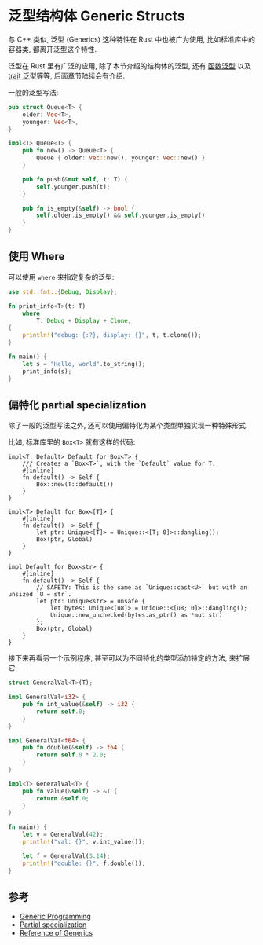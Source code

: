 # 泛型结构体 Generic Structs

与 C++ 类似, 泛型 (Generics) 这种特性在 Rust 中也被广为使用, 比如标准库中的容器类, 都离开泛型这个特性.

泛型在 Rust 里有广泛的应用, 除了本节介绍的结构体的泛型, 还有 [函数泛型](../closure/generics.md)
以及 [trait 泛型](../traits/generics.md)等等, 后面章节陆续会有介绍.

一般的泛型写法:

```rust
pub struct Queue<T> {
    older: Vec<T>,
    younger: Vec<T>,
}

impl<T> Queue<T> {
    pub fn new() -> Queue<T> {
        Queue { older: Vec::new(), younger: Vec::new() }
    }

    pub fn push(&mut self, t: T) {
        self.younger.push(t);
    }

    pub fn is_empty(&self) -> bool {
        self.older.is_empty() && self.younger.is_empty()
    }
}
```

## 使用 Where

可以使用 `where` 来指定复杂的泛型:

```rust
use std::fmt::{Debug, Display};

fn print_info<T>(t: T)
    where
        T: Debug + Display + Clone,
{
    println!("debug: {:?}, display: {}", t, t.clone());
}

fn main() {
    let s = "Hello, world".to_string();
    print_info(s);
}
```

## 偏特化 partial specialization

除了一般的泛型写法之外, 还可以使用偏特化为某个类型单独实现一种特殊形式.

比如, 标准库里的 `Box<T>` 就有这样的代码:

```rust, ignore
impl<T: Default> Default for Box<T> {
    /// Creates a `Box<T>`, with the `Default` value for T.
    #[inline]
    fn default() -> Self {
        Box::new(T::default())
    }
}

impl<T> Default for Box<[T]> {
    #[inline]
    fn default() -> Self {
        let ptr: Unique<[T]> = Unique::<[T; 0]>::dangling();
        Box(ptr, Global)
    }
}

impl Default for Box<str> {
    #[inline]
    fn default() -> Self {
        // SAFETY: This is the same as `Unique::cast<U>` but with an unsized `U = str`.
        let ptr: Unique<str> = unsafe {
            let bytes: Unique<[u8]> = Unique::<[u8; 0]>::dangling();
            Unique::new_unchecked(bytes.as_ptr() as *mut str)
        };
        Box(ptr, Global)
    }
}
```

接下来再看另一个示例程序, 甚至可以为不同特化的类型添加特定的方法, 来扩展它:

```rust
struct GeneralVal<T>(T);

impl GeneralVal<i32> {
    pub fn int_value(&self) -> i32 {
        return self.0;
    }
}

impl GeneralVal<f64> {
    pub fn double(&self) -> f64 {
        return self.0 * 2.0;
    }
}

impl<T> GeneralVal<T> {
    pub fn value(&self) -> &T {
        return &self.0;
    }
}

fn main() {
    let v = GeneralVal(42);
    println!("val: {}", v.int_value());

    let f = GeneralVal(3.14);
    println!("double: {}", f.double());
}
```

## 参考

- [Generic Programming](https://en.wikipedia.org/wiki/Generic_programming)
- [Partial specialization](https://en.wikipedia.org/wiki/Partial_template_specialization)
- [Reference of Generics](https://doc.rust-lang.org/reference/items/generics.html)
